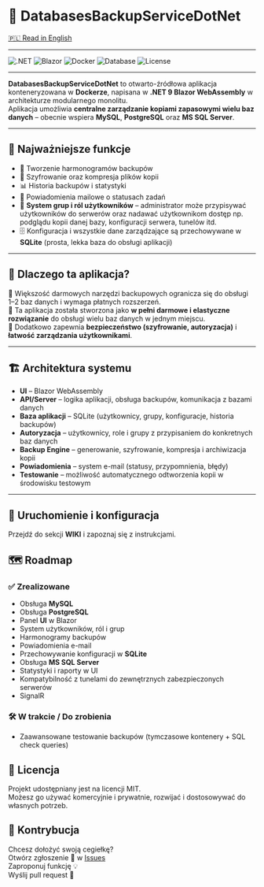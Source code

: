 # 💾 DatabasesBackupServiceDotNet  

[🇵🇱 Read in English](README.md)

---

![.NET](https://img.shields.io/badge/.NET-9-blueviolet)
![Blazor](https://img.shields.io/badge/Blazor-WebAssembly-purple?logo=blazor&logoColor=white)
![Docker](https://img.shields.io/badge/Docker-Ready-blue?logo=docker&logoColor=white)
![Database](https://img.shields.io/badge/Databases-MySQL%20%7C%20PostgreSQL%20%7C%20SqlServer-red)
![License](https://img.shields.io/badge/License-MIT-green)

---

**DatabasesBackupServiceDotNet** to otwarto-źródłowa aplikacja konteneryzowana w **Dockerze**, napisana w **.NET 9 Blazor WebAssembly** w architekturze modularnego monolitu.  
Aplikacja umożliwia **centralne zarządzanie kopiami zapasowymi wielu baz danych** – obecnie wspiera **MySQL**, **PostgreSQL** oraz **MS SQL Server**.  

---

## 🔑 Najważniejsze funkcje  

- 📅 Tworzenie harmonogramów backupów  
- 🔐 Szyfrowanie oraz kompresja plików kopii  
- 📊 Historia backupów i statystyki  
- 📧 Powiadomienia mailowe o statusach zadań  
- 👥 **System grup i ról użytkowników** – administrator może przypisywać użytkowników do serwerów oraz nadawać użytkownikom dostęp np. podglądu kopii danej bazy, konfiguracji serwera, tunelów itd.
- 🗄️ Konfiguracja i wszystkie dane zarządzające są przechowywane w **SQLite** (prosta, lekka baza do obsługi aplikacji)  

---

## 🌟 Dlaczego ta aplikacja?  

🔹 Większość darmowych narzędzi backupowych ogranicza się do obsługi 1–2 baz danych i wymaga płatnych rozszerzeń.  
🔹 Ta aplikacja została stworzona jako **w pełni darmowe i elastyczne rozwiązanie** do obsługi wielu baz danych w jednym miejscu.  
🔹 Dodatkowo zapewnia **bezpieczeństwo (szyfrowanie, autoryzacja)** i **łatwość zarządzania użytkownikami**.  

---

## 🏗️ Architektura systemu  

- **UI** – Blazor WebAssembly  
- **API/Server** – logika aplikacji, obsługa backupów, komunikacja z bazami danych  
- **Baza aplikacji** – SQLite (użytkownicy, grupy, konfiguracje, historia backupów)  
- **Autoryzacja** – użytkownicy, role i grupy z przypisaniem do konkretnych baz danych  
- **Backup Engine** – generowanie, szyfrowanie, kompresja i archiwizacja kopii  
- **Powiadomienia** – system e-mail (statusy, przypomnienia, błędy)  
- **Testowanie** – możliwość automatycznego odtworzenia kopii w środowisku testowym  

---

## 🚀 Uruchomienie i konfiguracja

Przejdź do sekcji **WIKI** i zapoznaj się z instrukcjami.

## 🗺️ Roadmap  

### ✅ Zrealizowane  
- Obsługa **MySQL**  
- Obsługa **PostgreSQL**  
- Panel **UI** w Blazor  
- System użytkowników, ról i grup  
- Harmonogramy backupów  
- Powiadomienia e-mail  
- Przechowywanie konfiguracji w **SQLite**  
- Obsługa **MS SQL Server**  
- Statystyki i raporty w UI  
- Kompatybilność z tunelami do zewnętrznych zabezpieczonych serwerów
- SignalR 

### 🛠️ W trakcie / Do zrobienia  
- Zaawansowane testowanie backupów (tymczasowe kontenery + SQL check queries)  

## 📜 Licencja
Projekt udostępniany jest na licencji MIT.<br>
Możesz go używać komercyjnie i prywatnie, rozwijać i dostosowywać do własnych potrzeb.

## 🤝 Kontrybucja
Chcesz dołożyć swoją cegiełkę?<br>
Otwórz zgłoszenie 🐛 w [Issues](../../issues)<br>
Zaproponuj funkcję 💡<br>
Wyślij pull request 🚀

